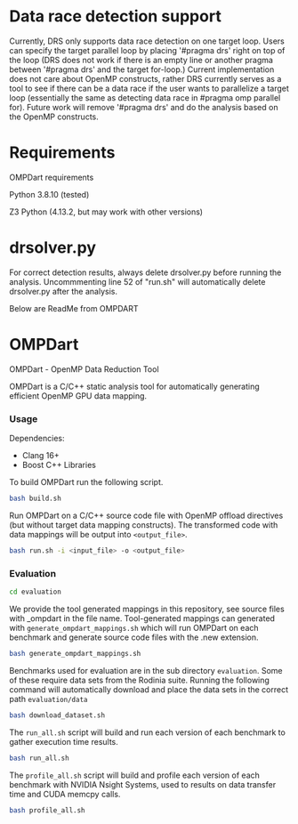 # Data race detection support
Currently, DRS only supports data race detection on one target loop. Users can specify the target parallel loop by placing '#pragma drs' right on top of the loop (DRS does not work if there is an empty line or another pragma between '#pragma drs' and the target for-loop.) Current implementation does not care about OpenMP constructs, rather DRS currently serves as a tool to see if there can be a data race if the user wants to parallelize a target loop (essentially the same as detecting data race in #pragma omp parallel for). Future work will remove '#pragma drs' and do the analysis based on the OpenMP constructs.

# Requirements

OMPDart requirements

Python 3.8.10 (tested)

Z3 Python (4.13.2, but may work with other versions)

# drsolver.py
For correct detection results, always delete drsolver.py before running the analysis.
Uncommmenting line 52 of "run.sh" will automatically delete drsolver.py after the analysis.

Below are ReadMe from OMPDART

# OMPDart
OMPDart - OpenMP Data Reduction Tool

OMPDart is a C/C++ static analysis tool for automatically generating efficient OpenMP GPU data mapping.


### Usage

Dependencies:
- Clang 16+
- Boost C++ Libraries

To build OMPDart run the following script.
```bash
bash build.sh
```

Run OMPDart on a C/C++ source code file with OpenMP offload directives (but without target data mapping constructs). The transformed code with data mappings will be output into `<output_file>`.
```bash
bash run.sh -i <input_file> -o <output_file>
```


### Evaluation

```bash
cd evaluation
```

We provide the tool generated mappings in this repository, see source files with _ompdart in the file name. Tool-generated mappings can generated with `generate_ompdart_mappings.sh` which will run OMPDart on each benchmark and generate source code files with the .new extension.
```bash
bash generate_ompdart_mappings.sh
```

Benchmarks used for evaluation are in the sub directory `evaluation`. Some of these require data sets from the Rodinia suite.
Running the following command will automatically download and place the data sets in the correct path `evaluation/data`
```bash
bash download_dataset.sh
```

The `run_all.sh` script will build and run each version of each benchmark to gather execution time results.
```bash
bash run_all.sh
```

The `profile_all.sh` script will build and profile each version of each benchmark with NVIDIA Nsight Systems, used to results on data transfer time and CUDA memcpy calls.
```bash
bash profile_all.sh
```

